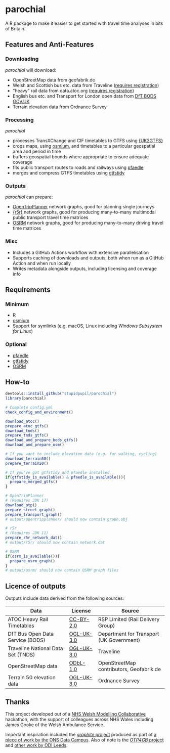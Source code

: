 # parochial

A R package to make it easier to get started with travel time analyses in bits of Britain. 

## Features and Anti-Features

### Downloading
_parochial_ will download:
- OpenStreetMap data from geofabrik.de
- Welsh and Scottish bus etc. data from Traveline ([requires registration](https://www.travelinedata.org.uk/traveline-open-data/traveline-national-dataset/))
- "heavy" rail data from data.atoc.org ([requires registration](https://data.atoc.org/))
- English bus etc. and Transport for London open data from [DfT BODS GOV.UK](https://data.bus-data.dft.gov.uk/)
- Terrain elevation data from Ordnance Survey

### Processing
_parochial_
- processes TransXChange and CIF timetables to GTFS using [{UK2GTFS}](https://github.com/ITSLeeds/UK2GTFS)
- crops maps, using [osmium](https://osmcode.org/osmium-tool/), and timetables to a particular geospatial area and period in time
- buffers geospatial bounds where appropriate to ensure adequate coverage
- fits public transport routes to roads and railways using [pfaedle](https://github.com/ad-freiburg/pfaedle)
- merges and compress GTFS timetables using [gtfstidy](https://github.com/patrickbr/gtfstidy/)

### Outputs
_parochial_ can prepare:
- [OpenTripPlanner](https://www.opentripplanner.org/) network graphs, good for planning single journeys
- [{r5r}](https://github.com/ipeaGIT/r5r) network graphs, good for producing many-to-many multimodal public transport travel time matrices
- [OSRM](http://project-osrm.org/) network graphs, good for producing many-to-many driving travel time matrices

### Misc
- Includes a GitHub Actions workflow with extensive parallelisation
- Supports caching of downloads and outputs, both when run as a GitHub Action and when run locally
- Writes metadata alongside outputs, including licensing and coverage info

## Requirements

### Minimum
- R
- [osmium](https://osmcode.org/osmium-tool/)
- Support for symlinks (e.g. macOS, Linux including _Windows Subsystem for Linux_)

### Optional
- [pfaedle](https://github.com/ad-freiburg/pfaedle)
- [gtfstidy](https://github.com/patrickbr/gtfstidy/)
- [OSRM](http://project-osrm.org/)

## How-to

```R
devtools::install_github("stupidpupil/parochial")
library(parochial)

# Complete config.yml
check_config_and_environment()

download_atoc()
prepare_atoc_gtfs()
download_tnds()
prepare_tnds_gtfs()
download_and_prepare_bods_gtfs()
download_and_prepare_osm()

# If you want to include elevation data (e.g. for walking, cycling)
download_terrain50()
prepare_terrain50()

# If you've got gtfstidy and pfaedle installed
if(gtfstidy_is_available() & pfaedle_is_available()){
  prepare_merged_gtfs()
}

# OpenTripPlanner
# (Requires JDK 17)
download_otp()
prepare_street_graph()
prepare_transport_graph()
# output/opentripplanner/ should now contain graph.obj

# r5r
# (Requires JDK 11)
prepare_r5r_network_dat()
# output/r5r/ should now contain network.dat

# OSRM
if(osrm_is_available()){
  prepare_osrm_graph()
}
# output/osrm/ should now contain OSRM graph files

```
## Licence of outputs

Outputs include data derived from the following sources:

| Data                       | License                                                                             | Source                                   |
|----------------------------|-------------------------------------------------------------------------------------|------------------------------------------|
| ATOC Heavy Rail Timetables | [CC-BY-2.0](https://creativecommons.org/licenses/by/2.0/uk/legalcode)    | RSP Limited (Rail Delivery Group)                              |
| DfT Bus Open Data Service (BODS) | [OGL-UK-3.0](https://www.nationalarchives.gov.uk/doc/open-government-licence/version/3/) | Department for Transport (UK Government)  |
| Traveline National Data Set (TNDS) | [OGL-UK-3.0](https://www.nationalarchives.gov.uk/doc/open-government-licence/version/3/) | Traveline  |
| OpenStreetMap data         | [ODbL-1.0](https://opendatacommons.org/licenses/odbl/)                                  | OpenStreetMap contributors, Geofabrik.de |
| Terrain 50 elevation data  | [OGL-UK-3.0](https://www.nationalarchives.gov.uk/doc/open-government-licence/version/3/) | Ordnance Survey                      |


## Thanks

This project developed out of a [NHS Welsh Modelling Collaborative](https://twitter.com/nhswmc) hackathon, with the support of colleagues across NHS Wales including James Cooke of the Welsh Ambulance Service.

Important inspiration included the [*graphite* project](https://github.com/datasciencecampus/graphite) produced as part of [a piece of work by the ONS Data Campus](https://datasciencecampus.ons.gov.uk/access-to-services-using-multimodal-transport-networks/). Also of note is the [*OTP4GB* project](https://github.com/odileeds/OTP4GB) and [other work by ODI Leeds](https://odileeds.org/blog/2021-06-08-transportaccessibilityinnorthengland).
